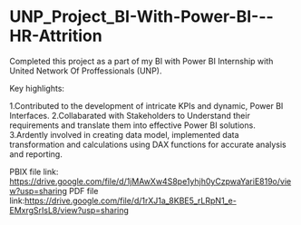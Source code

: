 # UNP_Project_BI-With-Power-BI---HR-Attrition

Completed this project as a part of my BI with Power BI Internship with United Network Of Proffessionals (UNP).

Key highlights:

1.Contributed to the development of intricate KPIs and dynamic, Power BI Interfaces.
2.Collabarated with Stakeholders to Understand their requirements and translate them into effective Power BI solutions.
3.Ardently involved in creating data model, implemented data transformation and calculations using DAX functions for accurate analysis and reporting.

PBIX file link: https://drive.google.com/file/d/1jMAwXw4S8pe1yhjh0yCzpwaYariE819o/view?usp=sharing
PDF file link:https://drive.google.com/file/d/1rXJ1a_8KBE5_rLRpN1_e-EMxrgSrIsL8/view?usp=sharing
